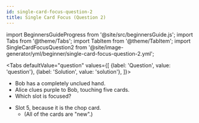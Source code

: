 ```yaml
---
id: single-card-focus-question-2
title: Single Card Focus (Question 2)
---
```


import BeginnersGuideProgress from '@site/src/beginnersGuide.js';
import Tabs from '@theme/Tabs';
import TabItem from '@theme/TabItem';
import SingleCardFocusQuestion2 from '@site/image-generator/yml/beginner/single-card-focus-question-2.yml';

<BeginnersGuideProgress id="single-card-focus-question-2" />

<!-- lint disable no-undefined-references -->

<Tabs
  defaultValue="question"
  values={[
    {label: 'Question', value: 'question'},
    {label: 'Solution', value: 'solution'},
  ]}>
<TabItem value="question">

- Bob has a completely unclued hand.
- Alice clues purple to Bob, touching five cards.
- Which slot is focused?

</TabItem>
<TabItem value="solution">

- Slot 5, because it is the chop card.
  - (All of the cards are "new".)

</TabItem>
</Tabs>

<SingleCardFocusQuestion2 />
